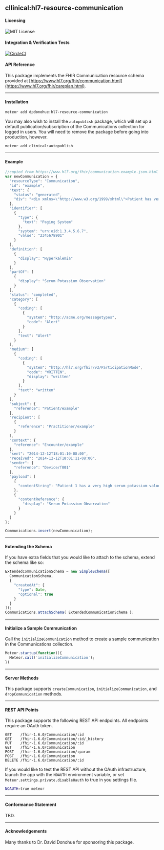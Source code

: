 ##  cllinical:hl7-resource-communication   


#### Licensing  

![MIT License](https://img.shields.io/badge/license-MIT-blue.svg)


#### Integration & Verification Tests  

[![CircleCI](https://circleci.com/gh/clinical-meteor/hl7-resource-communication/tree/master.svg?style=svg)](https://circleci.com/gh/clinical-meteor/hl7-resource-communication/tree/master)


#### API Reference  

This package implements the FHIR Communication resource schema provided at [https://www.hl7.org/fhir/communication.html](https://www.hl7.org/fhir/careplan.html).



--------------------------------------------  
#### Installation  

```bash
meteor add dpdonohue:hl7-resource-communication
```

You may also wish to install the `autopublish` package, which will set up a default publication/subscription of the Communications collection for logged in users.  You will need to remove the package before going into production, however.

```bash
meteor add clinical:autopublish  
```


--------------------------------------------  
#### Example    

```js
//copied from https://www.hl7.org/fhir/communication-example.json.html
var newCommunication = {
  "resourceType": "Communication",
  "id": "example",
  "text": {
    "status": "generated",
    "div": "<div xmlns=\"http://www.w3.org/1999/xhtml\">Patient has very high serum potassium</div>"
  },
  "identifier": [
    {
      "type": {
        "text": "Paging System"
      },
      "system": "urn:oid:1.3.4.5.6.7",
      "value": "2345678901"
    }
  ],
  "definition": [
    {
      "display": "Hyperkalemia"
    }
  ],
  "partOf": [
    {
      "display": "Serum Potassium Observation"
    }
  ],
  "status": "completed",
  "category": [
    {
      "coding": [
        {
          "system": "http://acme.org/messagetypes",
          "code": "Alert"
        }
      ],
      "text": "Alert"
    }
  ],
  "medium": [
    {
      "coding": [
        {
          "system": "http://hl7.org/fhir/v3/ParticipationMode",
          "code": "WRITTEN",
          "display": "written"
        }
      ],
      "text": "written"
    }
  ],
  "subject": {
    "reference": "Patient/example"
  },
  "recipient": [
    {
      "reference": "Practitioner/example"
    }
  ],
  "context": {
    "reference": "Encounter/example"
  },
  "sent": "2014-12-12T18:01:10-08:00",
  "received": "2014-12-12T18:01:11-08:00",
  "sender": {
    "reference": "Device/f001"
  },
  "payload": [
    {
      "contentString": "Patient 1 has a very high serum potassium value (7.2 mmol/L on 2014-Dec-12 at 5:55 pm)"
    },
    {
      "contentReference": {
        "display": "Serum Potassium Observation"
      }
    }
  ]
};

Communications.insert(newCommunication);
```

--------------------------------------------  
#### Extending the Schema  

If you have extra fields that you would like to attach to the schema, extend the schema like so:  

```js
ExtendedCommunicationSchema = new SimpleSchema([
  CommunicationSchema,
  {
    "createdAt": {
      "type": Date,
      "optional": true
    }
  }
]);
Communications.attachSchema( ExtendedCommunicationSchema );
```

--------------------------------------------  
#### Initialize a Sample Communication  

Call the `initializeCommunication` method to create a sample communication in the Communications collection.

```js
Meteor.startup(function(){
  Meteor.call('initializeCommunication');
})
```
--------------------------------------------  
#### Server Methods  

This package supports `createCommunication`, `initializeCommunication`, and `dropCommunication` methods.

--------------------------------------------  
#### REST API Points    

This package supports the following REST API endpoints.  All endpoints require an OAuth token.  

```
GET    /fhir-1.6.0/Communication/:id    
GET    /fhir-1.6.0/Communication/:id/_history  
PUT    /fhir-1.6.0/Communication/:id  
GET    /fhir-1.6.0/Communication  
POST   /fhir-1.6.0/Communication/:param  
POST   /fhir-1.6.0/Communication  
DELETE /fhir-1.6.0/Communication/:id
```

If you would like to test the REST API without the OAuth infrastructure, launch the app with the `NOAUTH` environment variable, or set `Meteor.settings.private.disableOauth` to true in you settings file.

```bash
NOAUTH=true meteor
```

--------------------------------------------  
#### Conformance Statement  

TBD.


--------------------------------------------  
#### Acknowledgements     

Many thanks to Dr. David Donohue for sponsoring this package.  